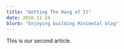 ```yaml
---
title: "Getting The Hang of It"
date: 2016-11-24
blurb: "Enjoying building Minimetal blog"
---
```



This is our second article.